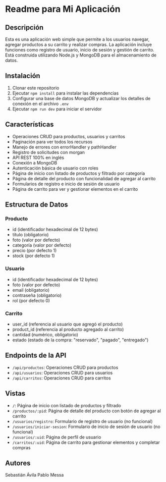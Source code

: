# Readme para Mi Aplicación

## Descripción
Esta es una aplicación web simple que permite a los usuarios navegar, agregar productos a su carrito y realizar compras. La aplicación incluye funciones como registro de usuario, inicio de sesión y gestión de carrito. Está construida utilizando Node.js y MongoDB para el almacenamiento de datos.

## Instalación
1. Clonar este repositorio
2. Ejecutar `npm install` para instalar las dependencias
3. Configurar una base de datos MongoDB y actualizar los detalles de conexión en el archivo `.env`
4. Ejecutar `npm run dev` para iniciar el servidor

## Características
- Operaciones CRUD para productos, usuarios y carritos
- Paginación para ver todos los recursos
- Manejo de errores con errorHandler y pathHandler
- Registro de solicitudes con morgan
- API REST 100% en inglés
- Conexión a MongoDB
- Autenticación básica de usuario con roles
- Página de inicio con listado de productos y filtrado por categoría
- Página de detalle del producto con funcionalidad de agregar al carrito
- Formularios de registro e inicio de sesión de usuario
- Página de carrito para ver y gestionar elementos en el carrito

## Estructura de Datos
### Producto
- id (identificador hexadecimal de 12 bytes)
- título (obligatorio)
- foto (valor por defecto)
- categoría (valor por defecto)
- precio (por defecto 1)
- stock (por defecto 1)

### Usuario
- id (identificador hexadecimal de 12 bytes)
- foto (valor por defecto)
- email (obligatorio)
- contraseña (obligatorio)
- rol (por defecto 0)

### Carrito
- user_id (referencia al usuario que agregó el producto)
- product_id (referencia al producto agregado al carrito)
- cantidad (numérico, obligatorio)
- estado (estado de la compra: "reservado", "pagado", "entregado")

## Endpoints de la API
- `/api/productos`: Operaciones CRUD para productos
- `/api/usuarios`: Operaciones CRUD para usuarios
- `/api/carritos`: Operaciones CRUD para carritos

## Vistas
- `/`: Página de inicio con listado de productos y filtrado
- `/productos/:pid`: Página de detalle del producto con botón de agregar al carrito
- `/usuarios/registro`: Formulario de registro de usuario (no funcional)
- `/usuarios/iniciar-sesion`: Formulario de inicio de sesión de usuario (no funcional)
- `/usuarios/:uid`: Página de perfil de usuario
- `/carritos/:uid`: Página de carrito para gestionar elementos y completar compras

## Autores
Sebastián Ávila 
Pablo Messa


